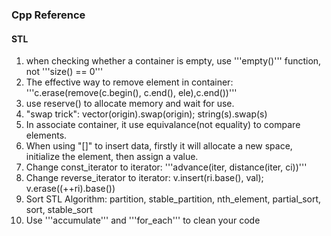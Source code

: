 ### Cpp Reference

#### STL

1. when checking whether a container is empty, use '''empty()''' function, not '''size() == 0'''
2. The effective way to remove element in container: '''c.erase(remove(c.begin(), c.end(), ele),c.end())'''
3. use reserve() to allocate memory and wait for use.
4. "swap trick": vector<T>(origin).swap(origin);  string(s).swap(s)
5. In associate container, it use equivalance(not equality) to compare elements.
6. When using "[]" to insert data, firstly it will allocate a new space, initialize the element, then assign a value.
7. Change const_iterator to iterator: '''advance(iter, distance(iter, ci))'''
8. Change reverse_iterator to iterator: v.insert(ri.base(), val);   v.erase((++ri).base())
9. Sort STL Algorithm: partition, stable_partition, nth_element, partial_sort, sort, stable_sort
10. Use '''accumulate''' and '''for_each''' to clean your code

